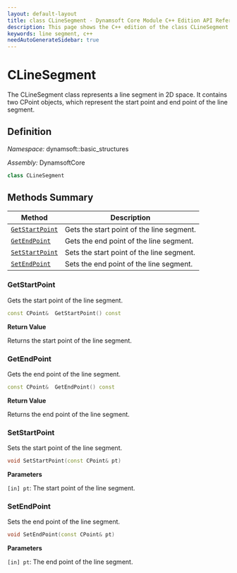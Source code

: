```yaml
---
layout: default-layout
title: class CLineSegment - Dynamsoft Core Module C++ Edition API Reference
description: This page shows the C++ edition of the class CLineSegment in Dynamsoft Core Module.
keywords: line segment, c++
needAutoGenerateSidebar: true
---
```


# CLineSegment

The CLineSegment class represents a line segment in 2D space. It contains two CPoint objects, which represent the start point and end point of the line segment.

## Definition

*Namespace:* dynamsoft::basic_structures

*Assembly:* DynamsoftCore

```cpp
class CLineSegment 
```

## Methods Summary

| Method                          | Description                                      |
| ------------------------------- | ------------------------------------------------ |
| [`GetStartPoint`](#getstartpoint) | Gets the start point of the line segment. |
| [`GetEndPoint`](#getendpoint) | Gets the end point of the line segment. |
| [`SetStartPoint`](#setstartpoint) | Sets the start point of the line segment. |
| [`SetEndPoint`](#setendpoint) | Sets the end point of the line segment. |

### GetStartPoint

Gets the start point of the line segment.

```cpp
const CPoint&  GetStartPoint() const
```

**Return Value**

Returns the start point of the line segment.

### GetEndPoint

Gets the end point of the line segment.

```cpp
const CPoint&  GetEndPoint() const
```

**Return Value**

Returns the end point of the line segment.

### SetStartPoint

Sets the start point of the line segment.

```cpp
void SetStartPoint(const CPoint& pt)
```

**Parameters**

`[in] pt`: The start point of the line segment.

### SetEndPoint

Sets the end point of the line segment.

```cpp
void SetEndPoint(const CPoint& pt)
```

**Parameters**

`[in] pt`: The end point of the line segment.
